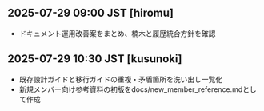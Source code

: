## 2025-07-29 09:00 JST [hiromu]
- ドキュメント運用改善案をまとめ、楠木と履歴統合方針を確認

## 2025-07-29 10:30 JST [kusunoki]
- 既存設計ガイドと移行ガイドの重複・矛盾箇所を洗い出し一覧化
- 新規メンバー向け参考資料の初版をdocs/new_member_reference.mdとして作成
